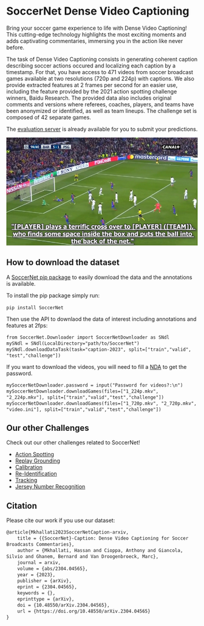 # SoccerNet Dense Video Captioning 

Bring your soccer game experience to life with Dense Video Captioning! This cutting-edge technology highlights the most exciting moments and adds captivating commentaries, immersing you in the action like never before.

The task of Dense Video Captioning consists in generating coherent caption describing soccer actions occured and localizing each caption by a timestamp. For that, you have access to 471 videos from soccer broadcast games available at two resolutions (720p and 224p) with captions. We also provide extracted features at 2 frames per second for an easier use, including the feature provided by the 2021 action spotting challenge winners, Baidu Research. The provided data also includes original comments and versions where referees, coaches, players, and teams have been anonymized or identified, as well as team lineups. The challenge set is composed of 42 separate games.

The [evaluation server](https://eval.ai/web/challenges/challenge-page/1947/overview) is already available for you to submit your predictions.

<p align="center"><img src="Images/logo-caption.jpg" width="640"></p>

## How to download the dataset

A [SoccerNet pip package](https://pypi.org/project/SoccerNet/) to easily download the data and the annotations is available. 

To install the pip package simply run:

<code>pip install SoccerNet</code>

Then use the API to downlaod the data of interest including annotations and features at 2fps:

```
from SoccerNet.Downloader import SoccerNetDownloader as SNdl
mySNdl = SNdl(LocalDirectory="path/to/SoccerNet")
mySNdl.downloadDataTask(task="caption-2023", split=["train","valid", "test","challenge"])
```

If you want to download the videos, you will need to fill a [NDA](https://docs.google.com/forms/d/e/1FAIpQLSfYFqjZNm4IgwGnyJXDPk2Ko_lZcbVtYX73w5lf6din5nxfmA/viewform) to get the password.

```
mySoccerNetDownloader.password = input("Password for videos?:\n")
mySoccerNetDownloader.downloadGames(files=["1_224p.mkv", "2_224p.mkv"], split=["train","valid","test","challenge"])
mySoccerNetDownloader.downloadGames(files=["1_720p.mkv", "2_720p.mkv", "video.ini"], split=["train","valid","test","challenge"])
```

## Our other Challenges

Check out our other challenges related to SoccerNet!
- [Action Spotting](https://github.com/SoccerNet/sn-spotting)
- [Replay Grounding](https://github.com/SoccerNet/sn-grounding)
- [Calibration](https://github.com/SoccerNet/sn-calibration)
- [Re-Identification](https://github.com/SoccerNet/sn-reid)
- [Tracking](https://github.com/SoccerNet/sn-tracking)
- [Jersey Number Recognition](https://github.com/SoccerNet/sn-jersey)

## Citation

Please cite our work if you use our dataset:
```
@article{Mkhallati2023SoccerNetCaption-arxiv,
	title = {{SoccerNet}-Caption: Dense Video Captioning for Soccer Broadcasts Commentaries},
	author = {Mkhallati, Hassan and Cioppa, Anthony and Giancola, Silvio and Ghanem, Bernard and Van Droogenbroeck, Marc},
	journal = arxiv,
	volume = {abs/2304.04565},
	year = {2023},
	publisher = {arXiv},
	eprint = {2304.04565},
	keywords = {},
	eprinttype = {arXiv},
	doi = {10.48550/arXiv.2304.04565},
	url = {https://doi.org/10.48550/arXiv.2304.04565}
}
```

